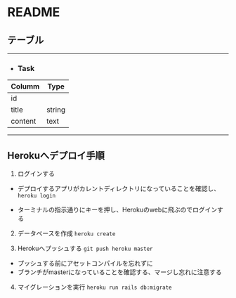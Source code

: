 # README

## テーブル
---
- ### Task
|Columm |Type |
|-------|-----|
|id     |     |
|title  |string |
|content | text |

---

## Herokuへデプロイ手順
1. ログインする
 - デプロイするアプリがカレントディレクトリになっていることを確認し、
 ```heroku login ```

 - ターミナルの指示通りにキーを押し、Herokuのwebに飛ぶのでログインする


2. データベースを作成
  ```heroku create```


3. Herokuへプッシュする
  ```git push heroku master ```
  - プッシュする前にアセットコンパイルを忘れずに
  - ブランチがmasterになっていることを確認する、マージし忘れに注意する


4. マイグレーションを実行
  ```heroku run rails db:migrate```
